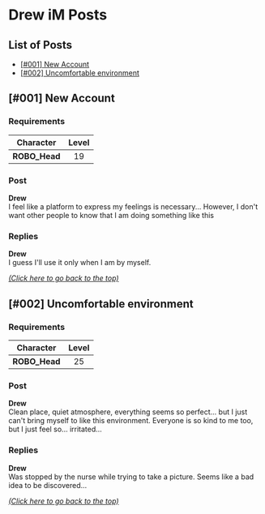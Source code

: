 # Drew iM Posts
## <a id="toc"/>List of Posts
- [[#001] New Account](#d0101)
- [[#002] Uncomfortable environment](#d0201)

## <a id="d0101"/>[#001] New Account
### Requirements
|  Character  |Level|
|-------------|:---:|
|**ROBO_Head**| 19  |

### Post
**Drew**<br>
I feel like a platform to express my feelings is necessary... However, I don't want other people to know that I am doing something like this


### Replies
**Drew**<br>
I guess I'll use it only when I am by myself.

[*(Click here to go back to the top)*](#toc)

## <a id="d0201"/>[#002] Uncomfortable environment
### Requirements
|  Character  |Level|
|-------------|:---:|
|**ROBO_Head**| 25  |

### Post
**Drew**<br>
Clean place, quiet atmosphere, everything seems so perfect... but I just can't bring myself to like this environment. Everyone is so kind to me too, but I just feel so... irritated...
### Replies
**Drew**<br>
Was stopped by the nurse while trying to take a picture. Seems like a bad idea to be discovered...

[*(Click here to go back to the top)*](#toc)

